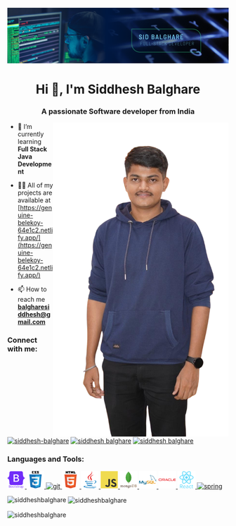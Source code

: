 ![logo](https://github.com/Siddheshbalghare/Siddheshbalghare/blob/main/gitSid.png)
<h1 align="center">Hi 👋, I'm Siddhesh Balghare</h1>
<h3 align="center">A passionate Software developer from India</h3>
<img align="right" alt="coding" width="400" src="https://github.com/Siddheshbalghare/Siddheshbalghare/blob/main/Sid.png">

- 🌱 I’m currently learning **Full Stack Java Development**

- 👨‍💻 All of my projects are available at [https://genuine-belekoy-64e1c2.netlify.app/](https://genuine-belekoy-64e1c2.netlify.app/)

- 📫 How to reach me **balgharesiddhesh@gmail.com**

<h3 align="left">Connect with me:</h3>
<p align="left">
<a href="https://linkedin.com/in/siddhesh-balghare-157023236" target="blank"><img align="center" src="https://raw.githubusercontent.com/rahuldkjain/github-profile-readme-generator/master/src/images/icons/Social/linked-in-alt.svg" alt="siddhesh-balghare" height="30" width="40" /></a>
<a href="https://www.facebook.com/siddhesh.balghare.56" target="blank"><img align="center" src="https://raw.githubusercontent.com/rahuldkjain/github-profile-readme-generator/master/src/images/icons/Social/facebook.svg" alt="siddhesh balghare" height="30" width="40" /></a>
<a href="https://www.instagram.com/siddhesh.balghare.56" target="blank"><img align="center" src="https://raw.githubusercontent.com/rahuldkjain/github-profile-readme-generator/master/src/images/icons/Social/instagram.svg" alt="siddhesh balghare" height="30" width="40" /></a>
</p>

<h3 align="left">Languages and Tools:</h3>
<p align="left"> <a href="https://getbootstrap.com" target="_blank" rel="noreferrer"> <img src="https://raw.githubusercontent.com/devicons/devicon/master/icons/bootstrap/bootstrap-plain-wordmark.svg" alt="bootstrap" width="40" height="40"/> </a> <a href="https://www.w3schools.com/css/" target="_blank" rel="noreferrer"> <img src="https://raw.githubusercontent.com/devicons/devicon/master/icons/css3/css3-original-wordmark.svg" alt="css3" width="40" height="40"/> </a> <a href="https://git-scm.com/" target="_blank" rel="noreferrer"> <img src="https://www.vectorlogo.zone/logos/git-scm/git-scm-icon.svg" alt="git" width="40" height="40"/> </a> <a href="https://www.w3.org/html/" target="_blank" rel="noreferrer"> <img src="https://raw.githubusercontent.com/devicons/devicon/master/icons/html5/html5-original-wordmark.svg" alt="html5" width="40" height="40"/> </a> <a href="https://www.java.com" target="_blank" rel="noreferrer"> <img src="https://raw.githubusercontent.com/devicons/devicon/master/icons/java/java-original.svg" alt="java" width="40" height="40"/> </a> <a href="https://developer.mozilla.org/en-US/docs/Web/JavaScript" target="_blank" rel="noreferrer"> <img src="https://raw.githubusercontent.com/devicons/devicon/master/icons/javascript/javascript-original.svg" alt="javascript" width="40" height="40"/> </a> <a href="https://www.mongodb.com/" target="_blank" rel="noreferrer"> <img src="https://raw.githubusercontent.com/devicons/devicon/master/icons/mongodb/mongodb-original-wordmark.svg" alt="mongodb" width="40" height="40"/> </a> <a href="https://www.mysql.com/" target="_blank" rel="noreferrer"> <img src="https://raw.githubusercontent.com/devicons/devicon/master/icons/mysql/mysql-original-wordmark.svg" alt="mysql" width="40" height="40"/> </a> <a href="https://www.oracle.com/" target="_blank" rel="noreferrer"> <img src="https://raw.githubusercontent.com/devicons/devicon/master/icons/oracle/oracle-original.svg" alt="oracle" width="40" height="40"/> </a> <a href="https://reactjs.org/" target="_blank" rel="noreferrer"> <img src="https://raw.githubusercontent.com/devicons/devicon/master/icons/react/react-original-wordmark.svg" alt="react" width="40" height="40"/> </a> <a href="https://spring.io/" target="_blank" rel="noreferrer"> <img src="https://www.vectorlogo.zone/logos/springio/springio-icon.svg" alt="spring" width="40" height="40"/> </a> </p>

<p><img align="left" src="https://github-readme-stats.vercel.app/api/top-langs?username=siddheshbalghare&show_icons=true&locale=en&layout=compact" alt="siddheshbalghare" /></p>

<p>&nbsp;<img align="center" src="https://github-readme-stats.vercel.app/api?username=siddheshbalghare&show_icons=true&locale=en" alt="siddheshbalghare" /></p>

<p><img align="center" src="https://github-readme-streak-stats.herokuapp.com/?user=siddheshbalghare&" alt="siddheshbalghare" /></p>
